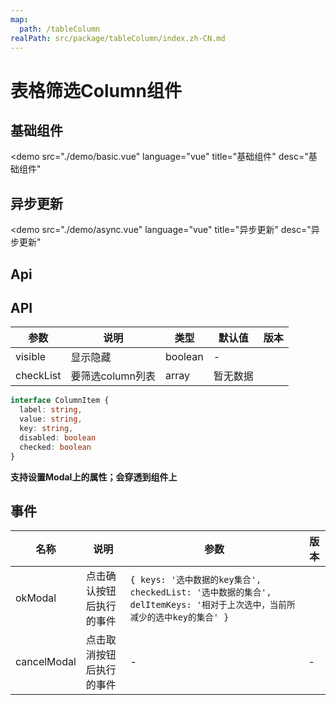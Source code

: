 ```yaml
---
map:
  path: /tableColumn
realPath: src/package/tableColumn/index.zh-CN.md
---
```


# 表格筛选Column组件

## 基础组件

<demo src="./demo/basic.vue"
  language="vue"
  title="基础组件"
  desc="基础组件"
  >
</demo>

## 异步更新

<demo src="./demo/async.vue"
  language="vue"
  title="异步更新"
  desc="异步更新"
  >
</demo>

## Api

## API

| 参数 | 说明 | 类型 | 默认值 | 版本 |
| --- | --- | --- | --- | --- |
| visible | 显示隐藏 | boolean | - |  |
| checkList | 要筛选column列表 | array | 暂无数据 |  |

```ts
interface ColumnItem {
  label: string,
  value: string,
  key: string,
  disabled: boolean
  checked: boolean
}
```

**支持设置Modal上的属性；会穿透到组件上**

## 事件

| 名称              | 说明             |  参数 | 版本  |
| ----------------- | ---------------- | --------------------------- | -- |
| okModal        | 点击确认按钮后执行的事件 | `{ keys: '选中数据的key集合', checkedList: '选中数据的集合', delItemKeys: '相对于上次选中，当前所减少的选中key的集合' }` |  |
| cancelModal           | 点击取消按钮后执行的事件 | - | - |
